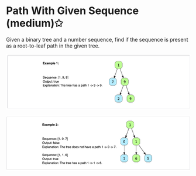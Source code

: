 # Path With Given Sequence (medium)✩

Given a binary tree and a number sequence, 
find if the sequence is present as a root-to-leaf path in the given tree.

![Path With Given Sequence Example 1](./../../../assets/path_with_sequence_1.png)

![Path With Given Sequence Example 2](./../../../assets/path_with_sequence_2.png)

